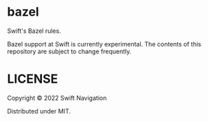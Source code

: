 # bazel

Swift's Bazel rules.

Bazel support at Swift is currently experimental. The contents of this repository are subject
to change frequently.

# LICENSE

Copyright © 2022 Swift Navigation

Distributed under MIT.
